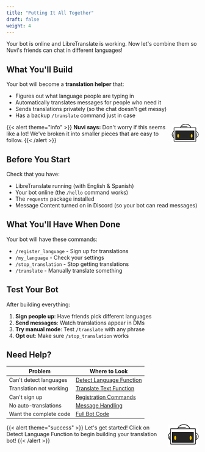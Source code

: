 ```yaml
---
title: "Putting It All Together"
draft: false
weight: 4
---
```


Your bot is online and LibreTranslate is working. Now let's combine them so Nuvi's friends can chat in different languages!

## What You'll Build

Your bot will become a **translation helper** that:
- Figures out what language people are typing in
- Automatically translates messages for people who need it
- Sends translations privately (so the chat doesn't get messy)
- Has a backup `/translate` command just in case

{{< alert theme="info" >}}
<img src="../media/NF_mascot.jpg" alt="Nuvi mascot" width="70" style="float:right;margin:0 0 6px 10px;" />
<strong>Nuvi says:</strong> Don't worry if this seems like a lot! We've broken it into smaller pieces that are easy to follow.
{{< /alert >}}

## Before You Start

Check that you have:
- LibreTranslate running (with English & Spanish)
- Your bot online (the `/hello` command works)
- The `requests` package installed
- Message Content turned on in Discord (so your bot can read messages)


## What You'll Have When Done

Your bot will have these commands:
- `/register_language` - Sign up for translations
- `/my_language` - Check your settings
- `/stop_translation` - Stop getting translations
- `/translate` - Manually translate something

## Test Your Bot

After building everything:

1. **Sign people up**: Have friends pick different languages
2. **Send messages**: Watch translations appear in DMs
3. **Try manual mode**: Test `/translate` with any phrase
4. **Opt out**: Make sure `/stop_translation` works

## Need Help?

| Problem | Where to Look |
|---------|---------------|
| Can't detect languages | [Detect Language Function](detect-language-function/) |
| Translation not working | [Translate Text Function](translate-text-function/) |
| Can't sign up | [Registration Commands](registration-commands/) |
| No auto-translations | [Message Handling](message-handling-and-translate/) |
| Want the complete code | [Full Bot Code](full-code/) |

{{< alert theme="success" >}}
<img src="../media/NF_mascot.jpg" alt="Nuvi mascot" width="80" style="float:right;margin:0 0 8px 12px;" />
Let's get started! Click on Detect Language Function to begin building your translation bot!
{{< /alert >}}
